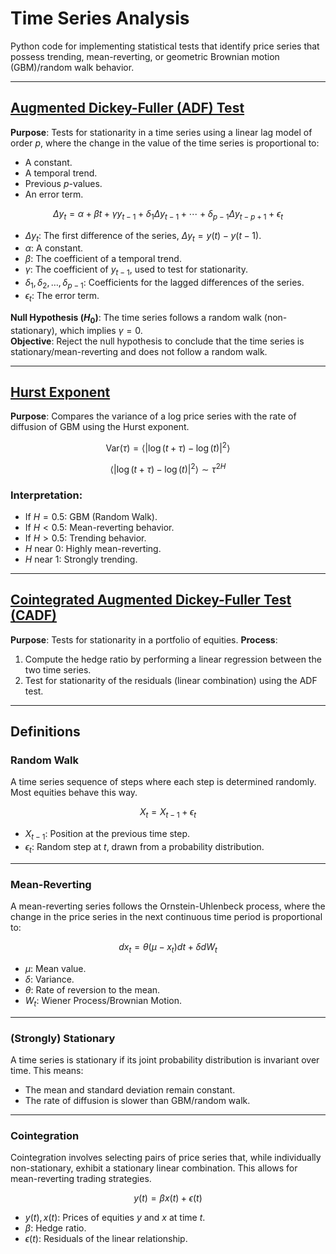 # Time Series Analysis

Python code for implementing statistical tests that identify price series that possess trending, mean-reverting, or geometric Brownian motion (GBM)/random walk behavior.

---

## [Augmented Dickey-Fuller (ADF) Test](ADF.py)
**Purpose**: Tests for stationarity in a time series using a linear lag model of order $p$, where the change in the value of the time series is proportional to:
  - A constant.
  - A temporal trend.
  - Previous $p$-values.
  - An error term.

$$
\Delta y_t = \alpha + \beta t + \gamma y_{t-1} + \delta_1 \Delta y_{t-1} + \cdots + \delta_{p-1} \Delta y_{t-p+1} + \epsilon_t
$$

- $\Delta y_t$: The first difference of the series, $\Delta y_t = y(t) - y(t-1)$.
- $\alpha$: A constant.
- $\beta$: The coefficient of a temporal trend.
- $\gamma$: The coefficient of $y_{t-1}$, used to test for stationarity.
- $\delta_1, \delta_2, \dots, \delta_{p-1}$: Coefficients for the lagged differences of the series.
- $\epsilon_t$: The error term.

**Null Hypothesis ($H_0$)**: The time series follows a random walk (non-stationary), which implies $\gamma = 0$.\
**Objective**: Reject the null hypothesis to conclude that the time series is stationary/mean-reverting and does not follow a random walk.

---

## [Hurst Exponent](Hurst.py)
**Purpose**: Compares the variance of a log price series with the rate of diffusion of GBM using the Hurst exponent.

$$
\text{Var}(\tau) = \langle | \log(t+\tau) - \log(t) |^2 \rangle
$$

$$
\langle | \log(t+\tau) - \log(t) |^2 \rangle \sim \tau^{2H}
$$

### **Interpretation**:
- If $H = 0.5$: GBM (Random Walk).
- If $H < 0.5$: Mean-reverting behavior.
- If $H > 0.5$: Trending behavior.
- $H$ near $0$: Highly mean-reverting.
- $H$ near $1$: Strongly trending.

---

## [Cointegrated Augmented Dickey-Fuller Test (CADF)](CADF.py)
**Purpose**: Tests for stationarity in a portfolio of equities.
**Process**:
1. Compute the hedge ratio by performing a linear regression between the two time series.
2. Test for stationarity of the residuals (linear combination) using the ADF test.

---

## Definitions

### **Random Walk**
A time series sequence of steps where each step is determined randomly. Most equities behave this way.

$$
X_t = X_{t-1} + \epsilon_t
$$

- $X_{t-1}$: Position at the previous time step.
- $\epsilon_t$: Random step at $t$, drawn from a probability distribution.

---

### **Mean-Reverting**
A mean-reverting series follows the Ornstein-Uhlenbeck process, where the change in the price series in the next continuous time period is proportional to:

$$
dx_t = \theta (\mu - x_t) dt + \delta dW_t
$$

- $\mu$: Mean value.
- $\delta$: Variance.
- $\theta$: Rate of reversion to the mean.
- $W_t$: Wiener Process/Brownian Motion.

---

### **(Strongly) Stationary**
A time series is stationary if its joint probability distribution is invariant over time. This means:
- The mean and standard deviation remain constant.
- The rate of diffusion is slower than GBM/random walk.

---

### **Cointegration**
Cointegration involves selecting pairs of price series that, while individually non-stationary, exhibit a stationary linear combination. This allows for mean-reverting trading strategies.

$$
y(t) = \beta x(t) + \epsilon(t)
$$

- $y(t), x(t)$: Prices of equities $y$ and $x$ at time $t$.
- $\beta$: Hedge ratio.
- $\epsilon(t)$: Residuals of the linear relationship.
